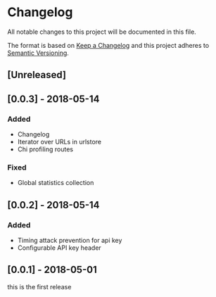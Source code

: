 # Changelog
All notable changes to this project will be documented in this file.

The format is based on [Keep a Changelog](http://keepachangelog.com/en/1.0.0/)
and this project adheres to [Semantic Versioning](http://semver.org/spec/v2.0.0.html).

## [Unreleased]

## [0.0.3] - 2018-05-14
### Added
- Changelog
- Iterator over URLs in urlstore
- Chi profiling routes

### Fixed
- Global statistics collection

## [0.0.2] - 2018-05-14

### Added
- Timing attack prevention for api key
- Configurable API key header

## [0.0.1] - 2018-05-01

this is the first release